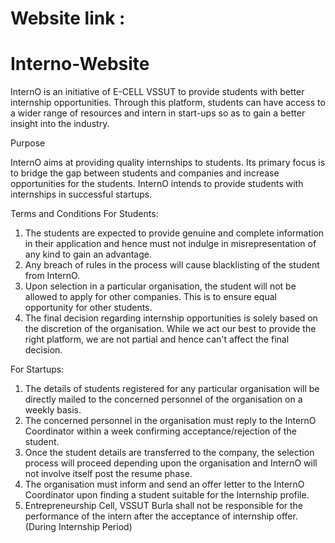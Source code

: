 # Website link : 
# Interno-Website
InternO is an initiative of E-CELL VSSUT to provide students with better internship opportunities. Through this platform, students can have access to a wider range of resources and intern in start-ups so as to gain a better insight into the industry.

Purpose

InternO aims at providing quality internships to students. Its primary focus is to bridge the gap between students and companies and increase opportunities for the students. InternO intends to provide students with internships in successful startups.

Terms and Conditions
For Students:

1. The students are expected to provide genuine and complete information in their application and hence must not indulge in misrepresentation of any kind to gain an advantage.
2. Any breach of rules in the process will cause blacklisting of the student from InternO.
3. Upon selection in a particular organisation, the student will not be allowed to apply for other companies. This is to ensure equal opportunity for other students.
4. The final decision regarding internship opportunities is solely based on the discretion of the organisation. While we act our best to provide the right platform, we are not partial and hence can't affect the final decision.

For Startups:

1. The details of students registered for any particular organisation will be directly mailed to the concerned personnel of the organisation on a weekly basis.
2. The concerned personnel in the organisation must reply to the InternO Coordinator within a week confirming acceptance/rejection of the student.
3. Once the student details are transferred to the company, the selection process will proceed depending upon the organisation and InternO will not involve itself post the resume phase.
4. The organisation must inform and send an offer letter to the InternO Coordinator upon finding a student suitable for the Internship profile.
5. Entrepreneurship Cell, VSSUT Burla shall not be responsible for the performance of the intern after the acceptance of internship offer. (During Internship Period)
